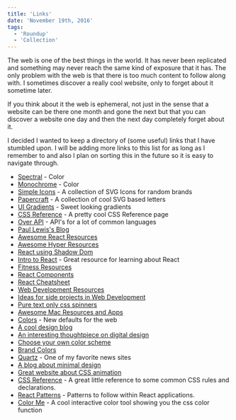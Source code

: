 ```yaml
---
title: 'Links'
date: 'November 19th, 2016'
tags:
  - 'Roundup'
  - 'Collection'
---
```


The web is one of the best things in the world. It has never been replicated and
something may never reach the same kind of exposure that it has. The only
problem with the web is that there is too much content to follow along with. I
sometimes discover a really cool website, only to forget about it sometime
later.

If you think about it the web is ephemeral, not just in the sense that a website
can be there one month and gone the next but that you can discover a website one
day and then the next day completely forget about it.

I decided I wanted to keep a directory of (some useful) links that I have
stumbled upon. I will be adding more links to this list for as long as I
remember to and also I plan on sorting this in the future so it is easy to
navigate through.

- [Spectral](http://jxnblk.com/Spectral/) - Color
- [Monochrome](https://monochrome.jxnblk.com/) - Color
- [Simple Icons](https://simpleicons.org/) - A collection of SVG Icons for
  random brands
- [Papercraft](http://jxnblk.com/papercraft/) - A collection of cool SVG based
  letters
- [UI Gradients](http://uigradients.com/#GreenBeach) - Sweet looking gradients
- [CSS Reference](http://ref.openweb.io/CSS/) - A pretty cool CSS Reference page
- [Over API](http://overapi.com/) - API's for a lot of common languages
- [Paul Lewis's Blog](https://aerotwist.com/)
- [Awesome React Resources](https://github.com/enaqx/awesome-react)
- [Awesome Hyper Resources](https://github.com/bnb/awesome-hyper)
- [React using Shadow Dom](https://github.com/Wildhoney/ReactShadow)
- [Intro to React](http://academy.plot.ly/react/1-introduction/) - Great
  resource for learning about React
- [Fitness Resources](http://liamrosen.com/fitness.html)
- [React Components](http://devarchy.com/react-components)
- [React Cheatsheet](http://ricostacruz.com/cheatsheets/react.html)
- [Web Development Resources](http://floatingboxes.com/resources/)
- [Ideas for side projects in Web Development](https://github.com/melanierichards/just-build-websites)
- [Pure text only css spinners](http://tawian.io/text-spinners/)
- [Awesome Mac Resources and Apps](https://github.com/jaywcjlove/awesome-mac/blob/master/README-en.md)
- [Colors](http://clrs.cc/) - New defaults for the web
- [A cool design blog](http://blog.neave.com/)
- [An interesting thoughtpiece on digital design](http://www.frankchimero.com/writing/what-screens-want/)
- [Choose your own color scheme](http://www.colourco.de/)
- [Brand Colors](https://brandcolors.net/)
- [Quartz](http://qz.com/) - One of my favorite news sites
- [A blog about minimal design](http://www.minimallyminimal.com/)
- [Great website about CSS animation](http://adamschwartz.co/magic-of-css/)
- [CSS Reference](http://cssreference.io/) - A great little reference to some
  common CSS rules and declarations.
- [React Patterns](http://reactpatterns.com) - Patterns to follow within React
  applications.
- [Color Me](https://colorme.io/) - A cool interactive color tool showing you
  the css color function
